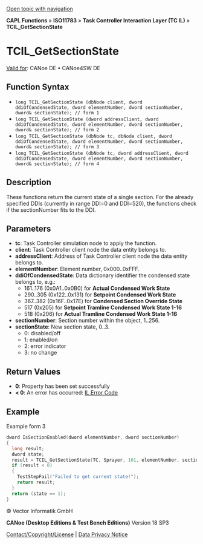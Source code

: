 [Open topic with navigation](../../../../../../CANoeDEFamily.htm#Topics/CAPLFunctions/ISO11783/ISOInteractionLayerTC/Functions/CAPLfunctionIso11783TCILGetSectionState.md)

**CAPL Functions** » **ISO11783** » **Task Controller Interaction Layer (TC IL)** » **TCIL_GetSectionState**

# TCIL_GetSectionState

[Valid for](../../../../Shared/FeatureAvailability.md): CANoe DE • CANoe4SW DE

## Function Syntax

- `long TCIL_GetSectionState (dbNode client, dword ddiOfCondensedState, dword elementNumber, dword sectionNumber, dword& sectionState); // form 1`
- `long TCIL_GetSectionState (dword addressClient, dword ddiOfCondensedState, dword elementNumber, dword sectionNumber, dword& sectionState); // form 2`
- `long TCIL_GetSectionState (dbNode tc, dbNode client, dword ddiOfCondensedState, dword elementNumber, dword sectionNumber, dword& sectionState); // form 3`
- `long TCIL_GetSectionState (dbNode tc, dword addressClient, dword ddiOfCondensedState, dword elementNumber, dword sectionNumber, dword& sectionState); // form 4`

## Description

These functions return the current state of a single section. For the already specified DDIs (currently in range DDI=0 and DDI=520), the functions check if the sectionNumber fits to the DDI.

## Parameters

- **tc**: Task Controller simulation node to apply the function.
- **client**: Task Controller client node the data entity belongs to.
- **addressClient**: Address of Task Controller client node the data entity belongs to.
- **elementNumber**: Element number, 0x000..0xFFF.
- **ddiOfCondensedState**: Data dictionary identifier the condensed state belongs to, e.g.:
  - 161..176 (0x0A1..0x0B0) for **Actual Condensed Work State**
  - 290..305 (0x122..0x131) for **Setpoint Condensed Work State**
  - 367..382 (0x16F..0x17E) for **Condensed Section Override State**
  - 517 (0x205) for **Setpoint Tramline Condensed Work State 1-16**
  - 518 (0x206) for **Actual Tramline Condensed Work State 1-16**
- **sectionNumber**: Section number within the object, 1..256.
- **sectionState**: New section state, 0..3.
  - 0: disabled/off
  - 1: enabled/on
  - 2: error indicator
  - 3: no change

## Return Values

- **0**: Property has been set successfully
- **< 0**: An error has occurred: [IL Error Code](../../../CAPLfunctionsISOj1939ErrorCodes.md)

## Example

Example form 3

```c
dword IsSectionEnabled(dword elementNumber, dword sectionNumber)
{
  long result;
  dword state;
  result = TCIL_GetSectionState(TC, Sprayer, 161, elementNumber, sectionNumber, state);
  if (result < 0)
  {
    TestStepFail("Failed to get current state!");
    return result;
  }
  return (state == 1);
}
```

© Vector Informatik GmbH

**CANoe (Desktop Editions & Test Bench Editions)** Version 18 SP3

[Contact/Copyright/License](../../../../Shared/ContactCopyrightLicense.md) | [Data Privacy Notice](https://www.vector.com/int/en/company/get-info/privacy-policy/)
